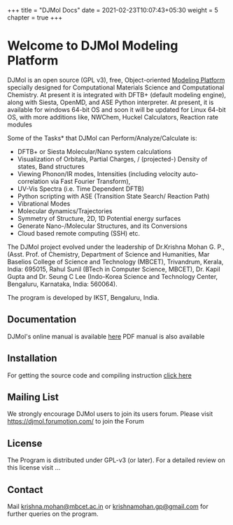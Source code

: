 +++
title = "DJMol Docs"
date = 2021-02-23T10:07:43+05:30
weight = 5
chapter = true
+++


# Welcome to DJMol Modeling Platform

DJMol is an open source (GPL v3), free, Object-oriented [Modeling Platform](https://en.wikipedia.org/wiki/Molecular_design_software) specially designed for Computational Materials Science and Computational Chemistry. At present it is integrated with DFTB+ (default modeling engine), along with Siesta, OpenMD, and ASE Python interpreter. At present, it is available for windows 64-bit OS and soon it will be updated for Linux 64-bit OS, with more additions like, NWChem, Huckel Calculators, Reaction rate modules

Some of the Tasks* that DJMol can Perform/Analyze/Calculate is:
+ DFTB+ or Siesta Molecular/Nano system calculations
+ Visualization of Orbitals, Partial Charges, / (projected-) Density of states, Band structures
+ Viewing Phonon/IR modes, Intensities (including velocity auto-correlation via Fast Fourier Transform),
+ UV-Vis Spectra (i.e. Time Dependent DFTB)
+ Python scripting with ASE (Transition State Search/ Reaction Path)
+ Vibrational Modes
+ Molecular dynamics/Trajectories
+ Symmetry of Structure, 2D, 1D Potential energy surfaces
+ Generate Nano-/Molecular Structures, and its Conversions
+ Cloud based remote computing (SSH) etc.

The DJMol project evolved under the leadership of Dr.Krishna Mohan G. P., (Asst. Prof. of Chemistry, Department of Science and Humanities, Mar Baselios College of Science and Technology (MBCET), Trivandrum, Kerala, India: 695015, Rahul Sunil (BTech in Computer Science, MBCET), Dr. Kapil Gupta and Dr. Seung C Lee (Indo-Korea Science and Technology Center, Bengaluru, Karnataka, India: 560064).

The program is developed by IKST, Bengaluru, India.

## Documentation
DJMol's online manual is available [here](https://djmolprogram.github.io/)
PDF manual is also available

## Installation
For getting the source code and compiling instruction [click here](installation/)

## Mailing List
We  strongly encourage DJMol users to join its users forum.
Please visit https://djmol.forumotion.com/ to join the Forum

## License
The Program is distributed under GPL-v3 (or later).
For a detailed review on this license visit ...

## Contact
Mail krishna.mohan@mbcet.ac.in or krishnamohan.gp@gmail.com for further queries on the program.
